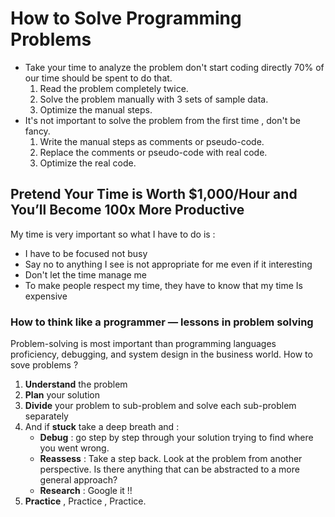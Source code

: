 # How to Solve Programming Problems

- Take your time to analyze the problem don't start coding directly 70% of our time should be spent to do that.
  1. Read the problem completely twice.
  2. Solve the problem manually with 3 sets of sample data.
  3. Optimize the manual steps.
- It's not important to solve the problem from the first time , don't be fancy.
  1. Write the manual steps as comments or pseudo-code.
  2. Replace the comments or pseudo-code with real code.
  3. Optimize the real code.


## Pretend Your Time is Worth $1,000/Hour and You’ll Become 100x More Productive

My time is very important so what I have to do is :
- I have to be focused not busy 
- Say no to anything I see is not appropriate for me even if it interesting 
- Don't let the time manage me 
- To make people respect my time, they have to know that my time Is expensive 

### How to think like a programmer — lessons in problem solving

Problem-solving is most important than programming languages proficiency, debugging, and system design in the business world.
How to sove problems ?
1. **Understand** the problem 
2. **Plan** your solution
3. **Divide** your problem to sub-problem and solve each sub-problem separately
4. And if **stuck** take a deep breath and : 
   - **Debug** : go step by step through your solution trying to find where you went wrong.
   - **Reassess** : Take a step back. Look at the problem from another perspective. Is there anything that can be abstracted to a more general approach?
   - **Research** : Google it !! 
5. **Practice** , Practice , Practice.



 